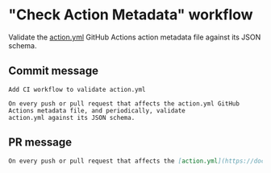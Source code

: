 # "Check Action Metadata" workflow

Validate the [action.yml](https://docs.github.com/en/actions/creating-actions/metadata-syntax-for-github-actions) GitHub Actions action metadata file against its JSON schema.

## Commit message

```
Add CI workflow to validate action.yml

On every push or pull request that affects the action.yml GitHub Actions metadata file, and periodically, validate
action.yml against its JSON schema.
```

## PR message

```markdown
On every push or pull request that affects the [action.yml](https://docs.github.com/en/actions/creating-actions/metadata-syntax-for-github-actions) GitHub Actions metadata file, and periodically, validate action.yml against [its JSON schema](https://github.com/SchemaStore/schemastore/blob/master/src/schemas/json/github-action.json).
```

